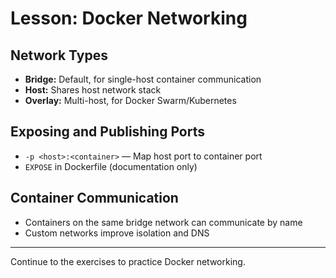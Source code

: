 # Lesson: Docker Networking

## Network Types
- **Bridge:** Default, for single-host container communication
- **Host:** Shares host network stack
- **Overlay:** Multi-host, for Docker Swarm/Kubernetes

## Exposing and Publishing Ports
- `-p <host>:<container>` — Map host port to container port
- `EXPOSE` in Dockerfile (documentation only)

## Container Communication
- Containers on the same bridge network can communicate by name
- Custom networks improve isolation and DNS

---

Continue to the exercises to practice Docker networking.